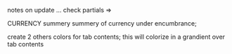 notes on update ...
check partials =>

CURRENCY summery
summery of currency under encumbrance;

create 2 others colors for tab contents; this will colorize in a grandient over tab contents
